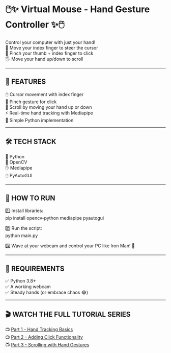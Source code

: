 # 🖱️✨ Virtual Mouse - Hand Gesture Controller ✨🖱️

Control your computer with just your hand!  
🎥 Move your index finger to steer the cursor  
🤏 Pinch your thumb + index finger to click  
🖐️ Move your hand up/down to scroll  

---------------------------------
🌟 FEATURES
---------------------------------
🖱️ Cursor movement with index finger  
🤏 Pinch gesture for click  
📜 Scroll by moving your hand up or down  
⚡ Real-time hand tracking with Mediapipe  
🐍 Simple Python implementation  

---------------------------------
🛠️ TECH STACK
---------------------------------
🐍 Python  
🎥 OpenCV  
✋ Mediapipe  
🖱️ PyAutoGUI  

---------------------------------
🚀 HOW TO RUN
---------------------------------
1️⃣ Install libraries:  
   pip install opencv-python mediapipe pyautogui  

2️⃣ Run the script:  
   python main.py  

3️⃣ Wave at your webcam and control your PC like Iron Man! 🦾  

---------------------------------
📌 REQUIREMENTS
---------------------------------
✅ Python 3.8+  
✅ A working webcam  
✅ Steady hands (or embrace chaos 😂)  


---------------------------------
🎬 WATCH THE FULL TUTORIAL SERIES
---------------------------------
📺 [Part 1 - Hand Tracking Basics](https://youtu.be/VhEzuh0di7I?si=nKVe_-cbG6sfuVS4)  
📺 [Part 2 - Adding Click Functionality](https://youtu.be/G3SKBZHNp5s?si=sL4-9797_z21Ifdw)  
📺 [Part 3 - Scrolling with Hand Gestures](https://youtu.be/5XGTa8_gdFQ?si=m00Ky9Tf9HFUyhIz)

